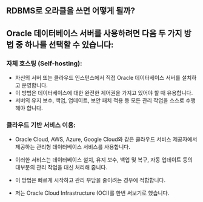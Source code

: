 ## RDBMS로 오라클을 쓰면 어떻게 될까?




## Oracle 데이터베이스 서버를 사용하려면 다음 두 가지 방법 중 하나를 선택할 수 있습니다:

### 자체 호스팅 (Self-hosting):
- 자신의 서버 또는 클라우드 인스턴스에서 직접 Oracle 데이터베이스 서버를 설치하고 운영합니다.
- 이 방법은 데이터베이스에 대한 완전한 제어권을 가지고 있어야 할 때 유용합니다.
- 서버의 유지 보수, 백업, 업데이트, 보안 패치 적용 등 모든 관리 작업을 스스로 수행해야 합니다.

### 클라우드 기반 서비스 이용:
- Oracle Cloud, AWS, Azure, Google Cloud와 같은 클라우드 서비스 제공자에서 제공하는 관리형 데이터베이스 서비스를 사용합니다.
- 이러한 서비스는 데이터베이스 설치, 유지 보수, 백업 및 복구, 자동 업데이트 등의 대부분의 관리 작업을 대신 처리해 줍니다.
- 이 방법은 빠르게 시작하고 관리 부담을 줄이려는 경우에 적합합니다.

- 저는 Oracle Cloud Infrastructure (OCI)를 한번 써보기로 했습니다.
